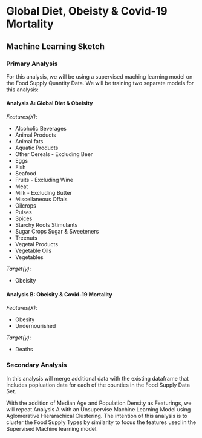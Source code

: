 # Global Diet, Obeisty & Covid-19 Mortality

## Machine Learning Sketch

### Primary Analysis

For this analysis, we will be using a supervised maching learning model on the Food Supply Quantity Data. We will be training two separate models for this analysis:

#### Analysis A: Global Diet & Obeisity

_Features(X)_:
  - Alcoholic Beverages	
  - Animal Products	
  - Animal fats	
  - Aquatic Products
  - Other	Cereals - Excluding Beer	
  - Eggs	
  - Fish
  - Seafood	
  - Fruits - Excluding Wine	
  - Meat	
  - Milk - Excluding Butter	
  - Miscellaneous	Offals	
  - Oilcrops	
  - Pulses	
  - Spices	
  - Starchy Roots	Stimulants	
  - Sugar Crops	Sugar & Sweeteners	
  - Treenuts	
  - Vegetal Products	
  - Vegetable Oils	
  - Vegetables

_Target(y)_:
  - Obeisity 

#### Analysis B: Obeisity & Covid-19 Mortality 

_Features(X)_:
  - Obesity	
  - Undernourished

_Target(y)_:
  - Deaths 

### Secondary Analysis

In this analysis will merge additional data with the existing dataframe that includes popluation data for each of the counties in the Food Supply Data Set. 

With the addition of Median Age and Population Density as Featurings, we will repeat Analysis A with an Unsupervise Machine Learning Model using Aglomerative Hierarachical Clustering. The intention of this analysis is to cluster the Food Supply Types by similarity to focus the features used in the Supervised Machine learning model. 
